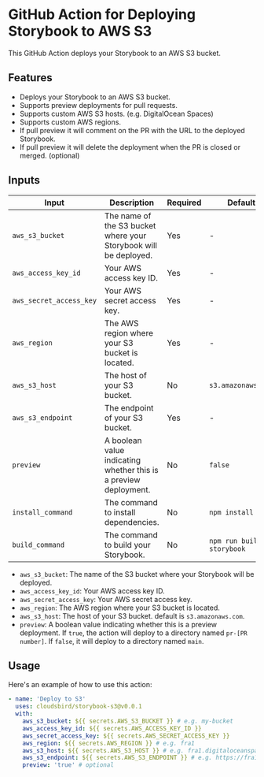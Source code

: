 # GitHub Action for Deploying Storybook to AWS S3

This GitHub Action deploys your Storybook to an AWS S3 bucket.

## Features

- Deploys your Storybook to an AWS S3 bucket.
- Supports preview deployments for pull requests.
- Supports custom AWS S3 hosts. (e.g. DigitalOcean Spaces)
- Supports custom AWS regions.
- If pull preview it will comment on the PR with the URL to the deployed Storybook.
- If pull preview it will delete the deployment when the PR is closed or merged. (optional)

## Inputs

| Input  | Description | Required | Default |
| ------ | ----------- | -------- | ------- |
| `aws_s3_bucket` | The name of the S3 bucket where your Storybook will be deployed. | Yes | - |
| `aws_access_key_id` | Your AWS access key ID. | Yes | - |
| `aws_secret_access_key` | Your AWS secret access key. | Yes | - |
| `aws_region` | The AWS region where your S3 bucket is located. | Yes | - |
| `aws_s3_host` | The host of your S3 bucket. | No | `s3.amazonaws.com` |
| `aws_s3_endpoint` | The endpoint of your S3 bucket. | Yes | - |
| `preview` | A boolean value indicating whether this is a preview deployment. | No | `false` |
| `install_command` | The command to install dependencies. | No | `npm install` |
| `build_command` | The command to build your Storybook. | No | `npm run build-storybook` |

- `aws_s3_bucket`: The name of the S3 bucket where your Storybook will be deployed.
- `aws_access_key_id`: Your AWS access key ID.
- `aws_secret_access_key`: Your AWS secret access key.
- `aws_region`: The AWS region where your S3 bucket is located.
- `aws_s3_host`: The host of your S3 bucket. default is `s3.amazonaws.com`.
- `preview`: A boolean value indicating whether this is a preview deployment. If `true`, the action will deploy to a directory named `pr-[PR number]`. If `false`, it will deploy to a directory named `main`.

## Usage

Here's an example of how to use this action:

```yaml
- name: 'Deploy to S3'
  uses: cloudsbird/storybook-s3@v0.0.1
  with:
    aws_s3_bucket: ${{ secrets.AWS_S3_BUCKET }} # e.g. my-bucket
    aws_access_key_id: ${{ secrets.AWS_ACCESS_KEY_ID }}
    aws_secret_access_key: ${{ secrets.AWS_SECRET_ACCESS_KEY }}
    aws_region: ${{ secrets.AWS_REGION }} # e.g. fra1
    aws_s3_host: ${{ secrets.AWS_S3_HOST }} # e.g. fra1.digitaloceanspaces.com
    aws_s3_endpoint: ${{ secrets.AWS_S3_ENDPOINT }} # e.g. https://fra1.digitaloceanspaces.com
    preview: 'true' # optional

```